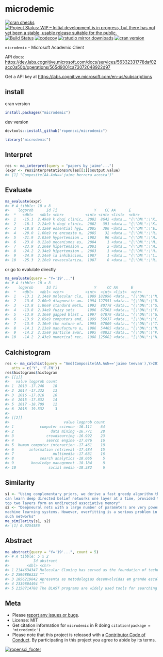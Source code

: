 microdemic
==========



[![cran checks](https://cranchecks.info/badges/worst/microdemic)](https://cranchecks.info/pkgs/microdemic)
[![Project Status: WIP – Initial development is in progress, but there has not yet been a stable, usable release suitable for the public.](http://www.repostatus.org/badges/latest/wip.svg)](http://www.repostatus.org/#wip)
[![Build Status](https://travis-ci.org/ropensci/microdemic.svg?branch=master)](https://travis-ci.org/ropensci/microdemic)
[![codecov](https://codecov.io/gh/ropensci/microdemic/branch/master/graph/badge.svg)](https://codecov.io/gh/ropensci/microdemic)
[![rstudio mirror downloads](https://cranlogs.r-pkg.org/badges/microdemic)](https://github.com/metacran/cranlogs.app)
[![cran version](https://www.r-pkg.org/badges/version/microdemic)](https://cran.r-project.org/package=microdemic)

`microdemic` - Microsoft Academic Client

API docs: <https://dev.labs.cognitive.microsoft.com/docs/services/56332331778daf02acc0a50b/operations/565d9001ca73072048922d97>

Get a API key at <https://labs.cognitive.microsoft.com/en-us/subscriptions>

## install

cran version


```r
install.packages("microdemic")
```

dev version


```r
devtools::install_github("ropensci/microdemic")
```


```r
library("microdemic")
```

## Interpret


```r
res <- ma_interpret(query = "papers by jaime'...")
(expr <- res$interpretations$rules[[1]]$output.value)
#> [1] "Composite(AA.AuN=='jaime herrera acosta')"
```

## Evaluate


```r
ma_evaluate(expr)
#> # A tibble: 10 x 8
#>    logprob      Id Ti                 Y    CC AA      E             J.JN  
#>  *   <dbl>   <dbl> <chr>          <int> <int> <list>  <chr>         <chr> 
#>  1   -15.1  2.49e9 k doqi clinic…  2002  8642 <data.… "{\"DN\":\"K… amer …
#>  2   -18.1  2.24e9 k doqi clinic…  2002   391 <data.… "{\"DN\":\"K… amer …
#>  3   -18.8  2.12e9 essential hyp…  2005   300 <data.… "{\"DN\":\"E… j ame…
#>  4   -20.0  1.60e9 re encuesta n…  2005    32 <data.… "{\"DN\":\"R… rev p…
#>  5   -21.9  2.03e9 hypertension …  1982    96 <data.… "{\"DN\":\"H… kidne…
#>  6   -23.8  8.22e8 mecanismos es…  2004     1 <data.… "{\"DN\":\"M… rev p…
#>  7   -23.9  2.20e9 hipertension …  2001     2 <data.… "{\"DN\":\"H… rev p…
#>  8   -24.2  2.34e9 hipertension …  2003     1 <data.… "{\"DN\":\"H… rev p…
#>  9   -24.9  2.24e9 la inhibicion…  1987     1 <data.… "{\"DN\":\"L… rev i…
#> 10   -25.3  2.26e9 revasculariza…  1987     0 <data.… "{\"DN\":\"R… <NA>
```

or go to evalulate directly


```r
ma_evaluate(query = "Y='19'...")
#> # A tibble: 10 x 8
#>    logprob      Id Ti                 Y     CC AA      E             J.JN 
#>  *   <dbl>   <dbl> <chr>          <int>  <int> <list>  <chr>         <chr>
#>  1   -13.1  2.14e9 molecular clo…  1989 182096 <data.… "{\"DN\":\"M… <NA> 
#>  2   -13.6  2.60e9 diagnostic an…  1994 127551 <data.… "{\"DN\":\"D… <NA> 
#>  3   -13.8  1.86e9 standard meth…  1992  80778 <data.… "{\"DN\":\"S… <NA> 
#>  4   -13.8  2.34e9 fuzzy sets      1996  67563 <data.… "{\"DN\":\"F… <NA> 
#>  5   -13.9  2.16e9 gapped blast …  1997  67879 <data.… "{\"DN\":\"G… nar  
#>  6   -13.9  2.89e9 computers and…  1999  56637 <data.… "{\"DN\":\"C… <NA> 
#>  7   -13.9  2.16e9 the nature of…  1995  67809 <data.… "{\"DN\":\"T… <NA> 
#>  8   -14.1  2.23e9 manufacture o…  1986  54405 <data.… "{\"DN\":\"M… <NA> 
#>  9   -14.2  2.15e9 particle swar…  1995  48823 <data.… "{\"DN\":\"P… <NA> 
#> 10   -14.2  2.43e9 numerical rec…  1988 125682 <data.… "{\"DN\":\"N… <NA>
```

## Calchistogram


```r
res <- ma_calchist(query = "And(Composite(AA.AuN=='jaime teevan'),Y>2012)",
   atts = c('Y', 'F.FN'))
res$histograms$histogram
#> [[1]]
#>   value logprob count
#> 1  2013 -17.240    18
#> 2  2014 -17.332    13
#> 3  2016 -17.818    16
#> 4  2015 -17.832    14
#> 5  2017 -18.709    12
#> 6  2018 -19.532     3
#> 
#> [[2]]
#>                         value logprob count
#> 1            computer science -16.111    64
#> 2                 data mining -16.771    28
#> 3               crowdsourcing -16.992    23
#> 4               search engine -17.076    16
#> 5  human computer interaction -17.461    18
#> 6       information retrieval -17.484    15
#> 7                  multimedia -17.681    16
#> 8            search analytics -18.065     5
#> 9        knowledge management -18.184     8
#> 10               social media -18.382     6
```

## Similarity


```r
s1 <- "Using complementary priors, we derive a fast greedy algorithm that
can learn deep directed belief networks one layer at a time, provided the
top two layers form an undirected associative memory"
s2 <- "Deepneural nets with a large number of parameters are very powerful
machine learning systems. However, overfitting is a serious problem in
such networks"
ma_similarity(s1, s2)
#> [1] 0.6254586
```

## Abstract


```r
ma_abstract(query = "Y='19'...", count = 5)
#> # A tibble: 5 x 2
#>           Id abstract                                                     
#>        <dbl> <chr>                                                        
#> 1 2144634347 Molecular Cloning has served as the foundation of technical …
#> 2 2596886333 ""                                                           
#> 3 1856219842 Apresenta as metodologias desenvolvidas em grande escala par…
#> 4 2339804494 ""                                                           
#> 5 2158714788 The BLAST programs are widely used tools for searching prote…
```


## Meta

* Please [report any issues or bugs](https://github.com/ropensci/microdemic/issues).
* License: MIT
* Get citation information for `microdemic` in R doing `citation(package = 'microdemic')`
* Please note that this project is released with a [Contributor Code of Conduct](CODE_OF_CONDUCT.md). By participating in this project you agree to abide by its terms.

[![ropensci_footer](https://ropensci.org/public_images/github_footer.png)](https://ropensci.org)
